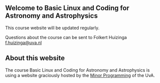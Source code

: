 ## Welcome to Basic Linux and Coding for Astronomy and Astrophysics
This course website will be updated regularly.

Questions about the course can be sent to Folkert Huizinga <f.huizinga@uva.nl>

## About this website
The course Basic Linux and Coding for Astronomy and Astrophysics is using a
website graciously hosted by the [Minor Programming](http://www.mprog.nl/) of
the UvA.


